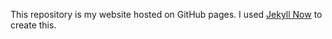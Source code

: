 This repository is my website hosted on GitHub pages. I used [Jekyll Now](https://github.com/jekyll/jekyll) to create this. 